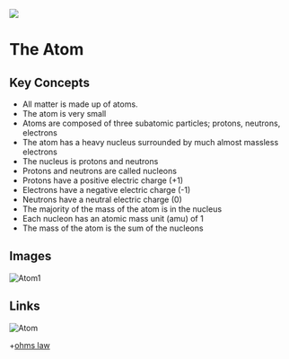[![](https://github.com/mixmix/hypermarkdown/raw/master/hypermarkdown_badge.png)](http://hypermarkdown.herokuapp.com)

The Atom
========

Key Concepts
------------
- All matter is made up of atoms.
- The atom is very small
- Atoms are composed of three subatomic particles; protons, neutrons, electrons
- The atom has a heavy nucleus surrounded by much almost massless electrons
- The nucleus is protons and neutrons
- Protons and neutrons are called nucleons
- Protons have a positive electric charge (+1)
- Electrons have a negative electric charge (-1)
- Neutrons have a neutral electric charge (0)
- The majority of the mass of the atom is in the nucleus
- Each nucleon has an atomic mass unit (amu) of 1
- The mass of the atom is the sum of the nucleons


Images
-------
![Atom1](http://www.ducksters.com/science/atom.gif)


Links
------
![Atom](https://www.youtube.com/watch?v=_lNF3_30lUE)


+[ohms law](https://github.com/mixmix/nice_eqns/blob/master/physics/ohms_law.md)

